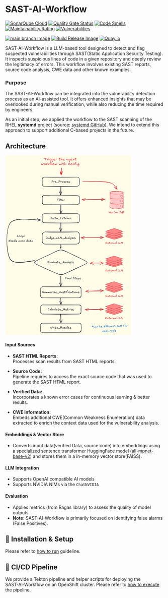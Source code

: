 # SAST-AI-Workflow 
[![SonarQube Cloud](https://sonarcloud.io/images/project_badges/sonarcloud-highlight.svg)](https://sonarcloud.io/summary/new_code?id=RHEcosystemAppEng_sast-ai-workflow)
[![Quality Gate Status](https://sonarcloud.io/api/project_badges/measure?project=RHEcosystemAppEng_sast-ai-workflow&metric=alert_status)](https://sonarcloud.io/summary/new_code?id=RHEcosystemAppEng_sast-ai-workflow)
[![Code Smells](https://sonarcloud.io/api/project_badges/measure?project=RHEcosystemAppEng_sast-ai-workflow&metric=code_smells)](https://sonarcloud.io/summary/new_code?id=RHEcosystemAppEng_sast-ai-workflow)
[![Maintainability Rating](https://sonarcloud.io/api/project_badges/measure?project=RHEcosystemAppEng_sast-ai-workflow&metric=sqale_rating)](https://sonarcloud.io/summary/new_code?id=RHEcosystemAppEng_sast-ai-workflow)
[![Vulnerabilities](https://sonarcloud.io/api/project_badges/measure?project=RHEcosystemAppEng_sast-ai-workflow&metric=vulnerabilities)](https://sonarcloud.io/summary/new_code?id=RHEcosystemAppEng_sast-ai-workflow)

[![main branch Image](https://github.com/RHEcosystemAppEng/sast-ai-workflow/actions/workflows/build-dev-image.yml/badge.svg)](https://github.com/RHEcosystemAppEng/sast-ai-workflow/actions/workflows/build-dev-image.yml) [![Build Release Image](https://github.com/RHEcosystemAppEng/sast-ai-workflow/actions/workflows/build-release-image.yml/badge.svg)](https://github.com/RHEcosystemAppEng/sast-ai-workflow/actions/workflows/build-release-image.yml) [![Quay.io](https://img.shields.io/badge/Quay.io-sast--ai--workflow-blue)](https://quay.io/repository/ecosystem-appeng/sast-ai-workflow)


SAST-AI-Workflow is a LLM-based tool designed to detect and flag suspected vulnerabilities through 
SAST(Static Application Security Testing). It inspects suspicious lines of code in a given repository and 
deeply review the legitimacy of errors. This workflow involves existing SAST reports, source code analysis, CWE data 
and other known examples. 

### Purpose
The SAST-AI-Workflow can be integrated into the vulnerability detection process as an AI-assisted tool. It offers 
enhanced insights that may be overlooked during manual verification, while also reducing the time required by engineers.

As an initial step, we applied the workflow to the SAST scanning of the RHEL **systemd** project 
(source: [systemd GitHub](https://github.com/redhat-plumbers/systemd-rhel10)). We intend to extend this approach to support additional 
C-based projects in the future.

## Architecture 
<img src="./docs/diagrams/sast-architecture.png" alt="SAST-AI-Architecture" width="400"/>

#### Input Sources
- **SAST HTML Reports:**  
  Processes scan results from SAST HTML reports.

- **Source Code:**  
  Pipeline requires to access the exact source code that was used to generate the SAST HTML report.

- **Verified Data:**  
  Incorporates a known error cases for continuous learning & better results.

- **CWE Information:**  
  Embeds additional CWE(Common Weakness Enumeration) data extracted to enrich the context data 
  used for the vulnerability analysis.

#### Embeddings & Vector Store
- Converts input data(verified Data, source code) into embeddings using a specialized sentence transformer 
HuggingFace model ([all-mpnet-base-v2](https://huggingface.co/sentence-transformers/all-mpnet-base-v2)) and stores them in a in-memory vector store(FAISS).

#### LLM Integration
- Supports OpenAI compatible AI models
- Supports NVIDIA NIMs via the `ChatNVIDIA` 

#### Evaluation
- Applies metrics (from Ragas library) to assess the quality of model outputs.
- **Note:** SAST-AI-Workflow is primarily focused on identifying false alarms (False Positives).

  
## 🔌 Installation & Setup 
Please refer to [how to run](./docs/setup.md) guideline.

## 🚀 CI/CD Pipeline
We provide a Tekton pipeline and helper scripts for deploying the SAST‑AI‑Workflow on an OpenShift cluster. 
Please refer to [how to execute](./deploy/README.md) the pipeline.


